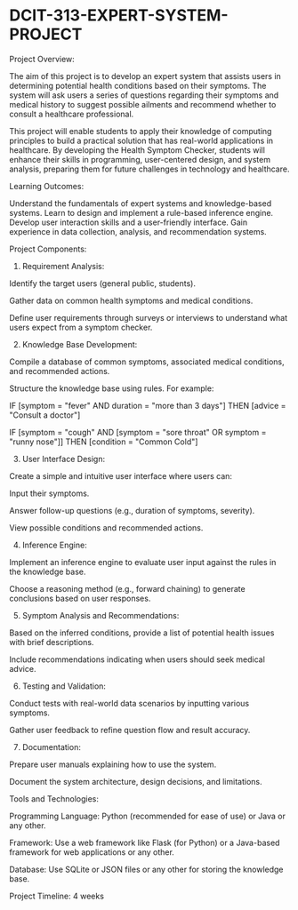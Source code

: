 # DCIT-313-EXPERT-SYSTEM-PROJECT
Project Overview:

The aim of this project is to develop an expert system that assists users in determining potential health conditions based on their symptoms. The system will ask users a series of questions regarding their symptoms and medical history to suggest possible ailments and recommend whether to consult a healthcare professional.


This project will enable students to apply their knowledge of computing principles to build a practical solution that has real-world applications in healthcare. By developing the Health Symptom Checker, students will enhance their skills in programming, user-centered design, and system analysis, preparing them for future challenges in technology and healthcare.


Learning Outcomes:

Understand the fundamentals of expert systems and knowledge-based systems.
Learn to design and implement a rule-based inference engine.
Develop user interaction skills and a user-friendly interface.
Gain experience in data collection, analysis, and recommendation systems.


Project Components:


1. Requirement Analysis:


Identify the target users (general public, students).

Gather data on common health symptoms and medical conditions.

Define user requirements through surveys or interviews to understand what users expect from a symptom checker.

2. Knowledge Base Development:


Compile a database of common symptoms, associated medical conditions, and recommended actions.

Structure the knowledge base using rules. For example:

IF [symptom = "fever" AND duration = "more than 3 days"] THEN [advice = "Consult a doctor"]


IF [symptom = "cough" AND [symptom = "sore throat" OR symptom = "runny nose"]] THEN [condition = "Common Cold"]


3. User Interface Design:


Create a simple and intuitive user interface where users can:

Input their symptoms.

Answer follow-up questions (e.g., duration of symptoms, severity).

View possible conditions and recommended actions.

4. Inference Engine:


Implement an inference engine to evaluate user input against the rules in the knowledge base.

Choose a reasoning method (e.g., forward chaining) to generate conclusions based on user responses.

5. Symptom Analysis and Recommendations:


Based on the inferred conditions, provide a list of potential health issues with brief descriptions.

Include recommendations indicating when users should seek medical advice.

6. Testing and Validation:


Conduct tests with real-world data scenarios by inputting various symptoms.

Gather user feedback to refine question flow and result accuracy.

7. Documentation:


Prepare user manuals explaining how to use the system.

Document the system architecture, design decisions, and limitations.


Tools and Technologies:


Programming Language: Python (recommended for ease of use) or Java or any other.

Framework: Use a web framework like Flask (for Python) or a Java-based framework for web applications or any other.

Database: Use SQLite or JSON files or any other for storing the knowledge base.

Project Timeline: 4 weeks
